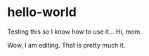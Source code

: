 # hello-world
Testing this so I know how to use it... Hi, mom.

Wow, I am editing. That is pretty  much it.
